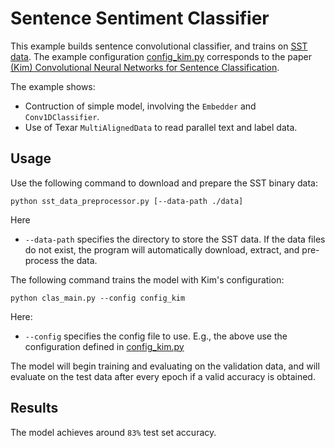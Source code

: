 # Sentence Sentiment Classifier #

This example builds sentence convolutional classifier, and trains on [SST data](https://nlp.stanford.edu/sentiment/index.html). The example configuration [config_kim.py](./config_kim.py) corresponds to the paper 
[(Kim) Convolutional Neural Networks for Sentence Classification](https://arxiv.org/pdf/1408.5882.pdf). 

The example shows:

  * Contruction of simple model, involving the `Embedder` and `Conv1DClassifier`.
  * Use of Texar `MultiAlignedData` to read parallel text and label data. 

## Usage ##

Use the following command to download and prepare the SST binary data:

```
python sst_data_preprocessor.py [--data-path ./data]
```

Here

  * `--data-path` specifies the directory to store the SST data. If the data files do not exist, the program will automatically download, extract, and pre-process the data.

The following command trains the model with Kim's configuration:

```
python clas_main.py --config config_kim
```

Here:

  * `--config` specifies the config file to use. E.g., the above use the configuration defined in [config_kim.py](./config_kim.py)

The model will begin training and evaluating on the validation data, and will evaluate on the test data after every epoch if a valid accuracy is obtained. 

## Results ##

The model achieves around `83%` test set accuracy.
